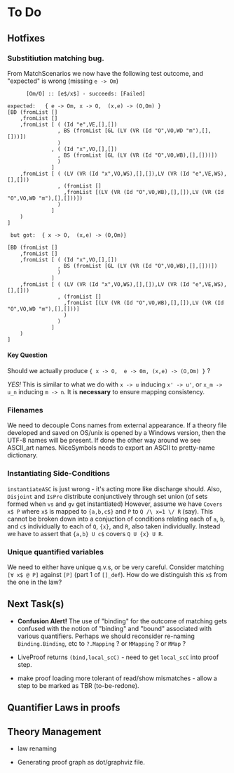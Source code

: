 # To Do

## Hotfixes

### Substitiution matching bug.

From MatchScenarios we now have the following test outcome, and "expected" is wrong (missing `e -> Om`)

```
      [Om/O] :: [e$/x$] - succeeds: [Failed]

expected:   { e -> Om, x -> O,  (x,e) -> (O,Om) }
[BD (fromList []
    ,fromList []
    ,fromList [ ( (Id "e",VE,[],[])
                , BS (fromList [GL (LV (VR (Id "O",VO,WD "m"),[],[]))])
                )
              , ( (Id "x",VO,[],[])
                , BS (fromList [GL (LV (VR (Id "O",VO,WB),[],[]))])
                )
              ]
    ,fromList [ ( (LV (VR (Id "x",VO,WS),[],[]),LV (VR (Id "e",VE,WS),[],[]))
                , (fromList []
                  ,fromList [(LV (VR (Id "O",VO,WB),[],[]),LV (VR (Id "O",VO,WD "m"),[],[]))])
                )
              ]
    )
]

 but got:  { x -> O,  (x,e) -> (O,Om)}

[BD (fromList []
    ,fromList []
    ,fromList [ ( (Id "x",VO,[],[])
                , BS (fromList [GL (LV (VR (Id "O",VO,WB),[],[]))])
                )
              ]
    ,fromList [ ( (LV (VR (Id "x",VO,WS),[],[]),LV (VR (Id "e",VE,WS),[],[]))
                , (fromList []
                  ,fromList [(LV (VR (Id "O",VO,WB),[],[]),LV (VR (Id "O",VO,WD "m"),[],[]))]
                  )
                )
              ]
    )
]

```

#### Key Question

Should we actually produce `{ x -> O,  e -> 0m, (x,e) -> (O,Om) }` ?

*YES!* This is similar to what we do with `x -> u` inducing `x' -> u'`,
or `x_m -> u_n` inducing `m -> n`. It is **necessary** to ensure mapping consistency.

### Filenames

We need to decouple Cons names from external appearance.
If a theory file developed and saved on OS/unix
is opened by a Windows version, then the UTF-8 names will be present.
If done the other way around we see ASCII_art names.
NiceSymbols needs to export an ASCII to pretty-name dictionary.

### Instantiating Side-Conditions

`instantiateASC` is just wrong - it's acting more like discharge should.
Also, `Disjoint` and `IsPre` distribute conjunctively through set union (of sets formed when `vs` and `gv` get instantiated)
However, assume we have `Covers x$ P` where `x$` is mapped to `{a,b,c$}` and `P` to `Q /\ x=1 \/ R` (say).
This cannot be broken down into a conjuction of conditions relating
each of `a`, `b`, and `c$` individually to each of `Q`, `{x}`,
and `R`, also taken individually.
Instead we have to assert that `{a,b} U c$` covers `Q U {x} U R`.

### Unique quantified variables

We need to either have unique q.v.s, or be very careful. Consider matching `[∀ x$ @ P]`  against `[P]` (part 1 of `[]_def`). How do we distinguish this `x$` from the one in the law?


## Next Task(s)

* **Confusion Alert!** The use of "binding" for the outcome of matching gets confused with the notion of "binding" and "bound" associated with various quantifiers. Perhaps we should reconsider re-naming `Binding.Binding`, etc to `?.Mapping` ? or `MMapping` ? or `MMap` ?

 
* LiveProof returns `(bind,local_scC)` - need to get `local_scC` into proof step.


* make proof loading more tolerant of read/show mismatches - allow a step to be marked as TBR (to-be-redone).

## Quantifier Laws in proofs

## Theory Management

* law renaming

* Generating proof graph as dot/graphviz file.
